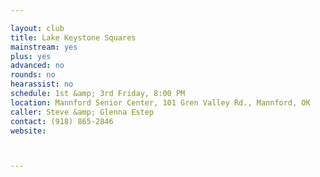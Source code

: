 ```yaml
---

layout: club
title: Lake Keystone Squares
mainstream: yes
plus: yes
advanced: no
rounds: no
hearassist: no
schedule: 1st &amp; 3rd Friday, 8:00 PM
location: Mannford Senior Center, 101 Gren Valley Rd., Mannford, OK
caller: Steve &amp; Glenna Estep
contact: (918) 865-2846
website: 



---
```


